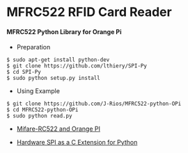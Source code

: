 # MFRC522 RFID Card Reader

#### MFRC522 Python Library for Orange Pi
  * Preparation
  ```
  $ sudo apt-get install python-dev
  $ git clone https://github.com/lthiery/SPI-Py
  $ cd SPI-Py
  $ sudo python setup.py install
  ```

  * Using Example
  ```
  $ git clone https://github.com/J-Rios/MFRC522-python-OPi
  $ cd MFRC522-python-OPi
  $ sudo python read.py
  ```

* [Mifare-RC522 and Orange PI](https://descubriendolaorangepi.wordpress.com/2017/04/09/gpio-en-python-conectando-un-lector-rfid-nfc-por-spi)

* [Hardware SPI as a C Extension for Python](https://github.com/lthiery/SPI-Py)
